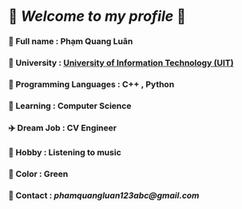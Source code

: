    # :house_with_garden:  **_Welcome to my profile_** :house_with_garden:
### :dolphin: Full name : Phạm Quang Luân
### :school: University : [University of Information Technology (UIT)](https://en.wikipedia.org/wiki/University_of_Information_Technology)
### :beginner:  Programming Languages : C++ , Python
### :seedling: Learning : Computer Science
### :airplane: Dream Job : CV Engineer 
### :musical_score: Hobby : Listening to music
### :green_heart: Color : Green 
### :link: Contact : *_phamquangluan123abc@gmail.com_*
